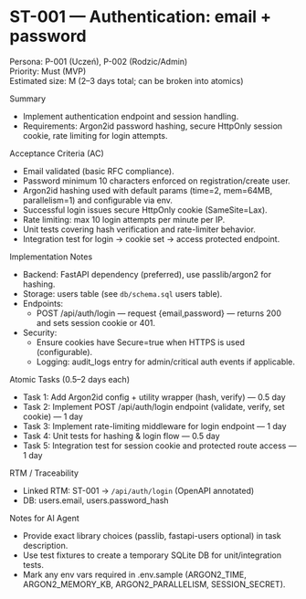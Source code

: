 # ST-001 — Authentication: email + password

Persona: P-001 (Uczeń), P-002 (Rodzic/Admin)  
Priority: Must (MVP)  
Estimated size: M (2–3 days total; can be broken into atomics)

Summary
- Implement authentication endpoint and session handling.
- Requirements: Argon2id password hashing, secure HttpOnly session cookie, rate limiting for login attempts.

Acceptance Criteria (AC)
- Email validated (basic RFC compliance).
- Password minimum 10 characters enforced on registration/create user.
- Argon2id hashing used with default params (time=2, mem=64MB, parallelism=1) and configurable via env.
- Successful login issues secure HttpOnly cookie (SameSite=Lax).
- Rate limiting: max 10 login attempts per minute per IP.
- Unit tests covering hash verification and rate-limiter behavior.
- Integration test for login -> cookie set -> access protected endpoint.

Implementation Notes
- Backend: FastAPI dependency (preferred), use passlib/argon2 for hashing.
- Storage: users table (see `db/schema.sql` users table).
- Endpoints:
  - POST /api/auth/login — request {email,password} — returns 200 and sets session cookie or 401.
- Security:
  - Ensure cookies have Secure=true when HTTPS is used (configurable).
  - Logging: audit_logs entry for admin/critical auth events if applicable.

Atomic Tasks (0.5–2 days each)
- Task 1: Add Argon2id config + utility wrapper (hash, verify) — 0.5 day
- Task 2: Implement POST /api/auth/login endpoint (validate, verify, set cookie) — 1 day
- Task 3: Implement rate-limiting middleware for login endpoint — 1 day
- Task 4: Unit tests for hashing & login flow — 0.5 day
- Task 5: Integration test for session cookie and protected route access — 1 day

RTM / Traceability
- Linked RTM: ST-001 -> `/api/auth/login` (OpenAPI annotated)
- DB: users.email, users.password_hash

Notes for AI Agent
- Provide exact library choices (passlib, fastapi-users optional) in task description.
- Use test fixtures to create a temporary SQLite DB for unit/integration tests.
- Mark any env vars required in .env.sample (ARGON2_TIME, ARGON2_MEMORY_KB, ARGON2_PARALLELISM, SESSION_SECRET).
